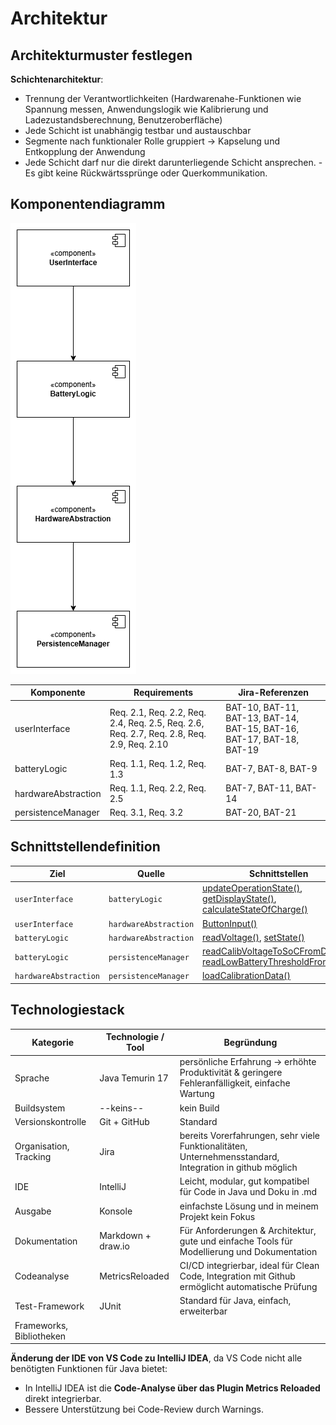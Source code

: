 # Architektur

## Architekturmuster festlegen

**Schichtenarchitektur**: 

- Trennung der Verantwortlichkeiten (Hardwarenahe-Funktionen wie Spannung messen, Anwendungslogik wie Kalibrierung und Ladezustandsberechnung, Benutzeroberfläche)
- Jede Schicht ist unabhängig testbar und austauschbar
- Segmente nach funktionaler Rolle gruppiert → Kapselung und Entkopplung der Anwendung
- Jede Schicht darf nur die direkt darunterliegende Schicht ansprechen.
-Es gibt keine Rückwärtssprünge oder Querkommunikation.

## Komponentendiagramm 

![Komponentendiagramm](../referenziert/Architektur/Komponentendiagramm.png)

| **Komponente**      | **Requirements**                                                                          | **Jira-Referenzen**                                                    |
|---------------------|-------------------------------------------------------------------------------------------|------------------------------------------------------------------------|
| userInterface       | Req. 2.1, Req. 2.2, Req. 2.4, Req. 2.5, Req. 2.6, Req. 2.7, Req. 2.8, Req. 2.9, Req. 2.10 | BAT-10, BAT-11, BAT-13, BAT-14, BAT-15, BAT-16, BAT-17, BAT-18, BAT-19 |
| batteryLogic        | Req. 1.1, Req. 1.2, Req. 1.3                                                              | BAT-7, BAT-8, BAT-9                                                    |
| hardwareAbstraction | Req. 1.1, Req. 2.2, Req. 2.5                                                              | BAT-7, BAT-11, BAT-14                                                  |
| persistenceManager  | Req. 3.1, Req. 3.2                                                                        | BAT-20, BAT-21                                                         |

## Schnittstellendefinition

| **Ziel**              | **Quelle**            | **Schnittstellen**                                                                                                                                                                                                                                                                                                                             |
|-----------------------|-----------------------|------------------------------------------------------------------------------------------------------------------------------------------------------------------------------------------------------------------------------------------------------------------------------------------------------------------------------------------------|
| `userInterface`       | `batteryLogic`        | [updateOperationState()](../referenziert/Architektur/Schnittstellendokumentation.md#methode-updateoperationstate), [getDisplayState()](../referenziert/Architektur/Schnittstellendokumentation.md#methode-getdisplaystate), [calculateStateOfCharge()](../referenziert/Architektur/Schnittstellendokumentation.md#methode-calculatestateofcharge) |
| `userInterface`       | `hardwareAbstraction` | [ButtonInput()](../referenziert/Architektur/Schnittstellendokumentation.md#methode-buttoninput)                                                                                                                                                                                                                                                 |
| `batteryLogic`        | `hardwareAbstraction` | [readVoltage()](../referenziert/Architektur/Schnittstellendokumentation.md#methode-readvoltage), [setState()](../referenziert/Architektur/Schnittstellendokumentation.md#methode-setstate)                                                                                                                                                       |
| `batteryLogic`        | `persistenceManager`  | [readCalibVoltageToSoCFromDisc()](../referenziert/Architektur/Schnittstellendokumentation.md#methode-readcalibvoltagetosocfromdisc), [readLowBatteryThresholdFromDisc()](../referenziert/Architektur/Schnittstellendokumentation.md#methode-readlowbatterythresholdfromdisc)                                                                     |
| `hardwareAbstraction` | `persistenceManager`  | [loadCalibrationData()](../referenziert/Architektur/Schnittstellendokumentation.md#methode-loadcalibrationdata)                                                                                                                                                                                                                                 |


## Technologiestack

| Kategorie                | Technologie / Tool | Begründung                                                                                               |
|--------------------------|--------------------|----------------------------------------------------------------------------------------------------------|
| Sprache                  | Java Temurin 17    | persönliche Erfahrung -> erhöhte Produktivität & geringere Fehleranfälligkeit, einfache Wartung          |
| Buildsystem              | --keins--          | kein Build                                                                                               |
| Versionskontrolle        | Git + GitHub       | Standard                                                                                                 |
| Organisation, Tracking   | Jira               | bereits Vorerfahrungen, sehr viele Funktionalitäten, Unternehmensstandard, Integration in github möglich |
| IDE                      | IntelliJ           | Leicht, modular, gut kompatibel für Code in Java und Doku in .md                                         |
| Ausgabe                  | Konsole            | einfachste Lösung und in meinem Projekt kein Fokus                                                       |
| Dokumentation            | Markdown + draw.io | Für Anforderungen & Architektur, gute und einfache Tools für Modellierung und Dokumentation              |
| Codeanalyse              | MetricsReloaded    | CI/CD integrierbar, ideal für Clean Code, Integration mit Github ermöglicht automatische Prüfung         |
| Test-Framework           | JUnit              | Standard für Java, einfach, erweiterbar                                                                  |
| Frameworks, Bibliotheken |                    |                                                                                                          |

**Änderung der IDE von VS Code zu IntelliJ IDEA**, da VS Code nicht alle benötigten Funktionen für Java bietet: 
- In IntelliJ IDEA ist die **Code-Analyse über das Plugin Metrics Reloaded** direkt integrierbar.
- Bessere Unterstützung bei Code-Review durch Warnings.